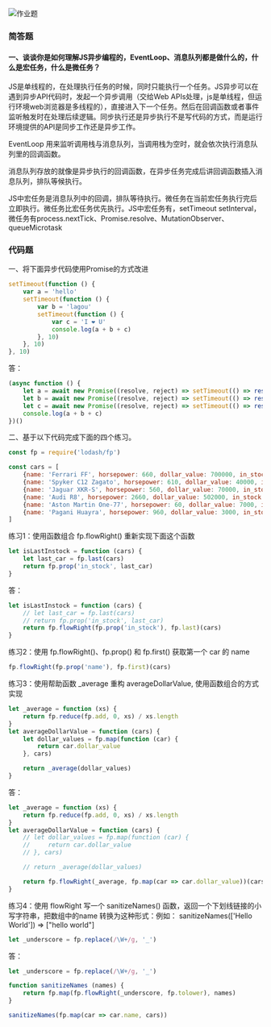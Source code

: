 ![作业题](https://s0.lgstatic.com/i/image/M00/1F/4B/CgqCHl7m3iuAC31fAC18FIagZlY698.png)

### 简答题

#### 一、谈谈你是如何理解JS异步编程的，EventLoop、消息队列都是做什么的，什么是宏任务，什么是微任务？

JS是单线程的，在处理执行任务的时候，同时只能执行一个任务。JS异步可以在遇到异步API代码时，发起一个异步调用（交给Web APIs处理，js是单线程，但运行环境web浏览器是多线程的），直接进入下一个任务。然后在回调函数或者事件监听触发时在处理后续逻辑。同步执行还是异步执行不是写代码的方式，而是运行环境提供的API是同步工作还是异步工作。

EventLoop 用来监听调用栈与消息队列，当调用栈为空时，就会依次执行消息队列里的回调函数。

消息队列存放的就像是异步执行的回调函数，在异步任务完成后讲回调函数插入消息队列，排队等候执行。

JS中宏任务是消息队列中的回调，排队等待执行。微任务在当前宏任务执行完后立即执行。微任务比宏任务优先执行。JS中宏任务有，setTimeout setInterval，微任务有process.nextTick、Promise.resolve、MutationObserver、queueMicrotask

### 代码题

一、将下面异步代码使用Promise的方式改进
``` js
setTimeout(function () {
    var a = 'hello'
    setTimeout(function () {
        var b = 'lagou'
        setTimeout(function () {
            var c = 'I ❤ U'
            console.log(a + b + c)
        }, 10)
    }, 10)
}, 10)
```

答：
``` js
(async function () {
    let a = await new Promise((resolve, reject) => setTimeout(() => resolve('hello'), 10))
    let b = await new Promise((resolve, reject) => setTimeout(() => resolve('lagou'), 10))
    let c = await new Promise((resolve, reject) => setTimeout(() => resolve('I ❤ U'), 10))
    console.log(a + b + c)
})()
```

二、基于以下代码完成下面的四个练习。

``` js
const fp = require('lodash/fp')

const cars = [
    {name: 'Ferrari FF', horsepower: 660, dollar_value: 700000, in_stock: true},
    {name: 'Spyker C12 Zagato', horsepower: 610, dollar_value: 40000, in_stock: true},
    {name: 'Jaguar XKR-S', horsepower: 560, dollar_value: 70000, in_stock: true},
    {name: 'Audi R8', horsepower: 2660, dollar_value: 502000, in_stock: true},
    {name: 'Aston Martin One-77', horsepower: 60, dollar_value: 7000, in_stock: true},
    {name: 'Pagani Huayra', horsepower: 960, dollar_value: 3000, in_stock: true},
]
```
练习1：使用函数组合 fp.flowRight() 重新实现下面这个函数
``` js
let isLastInstock = function (cars) {
    let last_car = fp.last(cars)
    return fp.prop('in_stock', last_car)
}
```
答：
``` js
let isLastInstock = function (cars) {
    // let last_car = fp.last(cars)
    // return fp.prop('in_stock', last_car)
    return fp.flowRight(fp.prop('in_stock'), fp.last)(cars)
}
```

练习2：使用 fp.flowRight()、fp.prop() 和 fp.first() 获取第一个 car 的 name 
``` js
fp.flowRight(fp.prop('name'), fp.first)(cars)
```

练习3：使用帮助函数 _average 重构 averageDollarValue, 使用函数组合的方式实现
``` js
let _average = function (xs) {
    return fp.reduce(fp.add, 0, xs) / xs.length
}
let averageDollarValue = function (cars) {
    let dollar_values = fp.map(function (car) {
        return car.dollar_value
    }, cars)

    return _average(dollar_values)
}
```

答：
``` js
let _average = function (xs) {
    return fp.reduce(fp.add, 0, xs) / xs.length
}
let averageDollarValue = function (cars) {
    // let dollar_values = fp.map(function (car) {
    //     return car.dollar_value
    // }, cars)

    // return _average(dollar_values)

    return fp.flowRight(_average, fp.map(car => car.dollar_value))(cars)
}
```

练习4：使用 flowRight 写一个 sanitizeNames() 函数，返回一个下划线链接的小写字符串，把数组中的name 转换为这种形式：例如： sanitizeNames(['Hello World']) => ["hello world"]
``` js
let _underscore = fp.replace(/\W+/g, '_')
```
答：
``` js
let _underscore = fp.replace(/\W+/g, '_')

function sanitizeNames (names) {
    return fp.map(fp.flowRight(_underscore, fp.tolower), names)
}

sanitizeNames(fp.map(car => car.name, cars))
```

